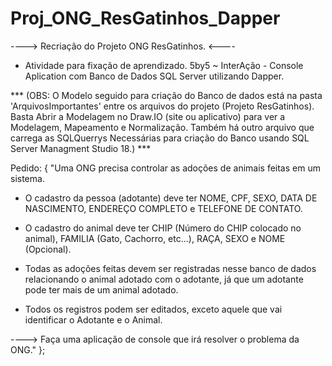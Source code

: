 # Proj_ONG_ResGatinhos_Dapper

 ----> Recriação do Projeto ONG ResGatinhos. <----

- Atividade para fixação de aprendizado. 5by5 ~ InterAção - Console Aplication com Banco de Dados SQL Server utilizando Dapper.

*** (OBS: O Modelo seguido para criação do Banco de dados está na pasta 'ArquivosImportantes' entre os arquivos do projeto (Projeto ResGatinhos).
     Basta Abrir a Modelagem no Draw.IO (site ou aplicativo) para ver a Modelagem, Mapeamento e Normalização.
     Também há outro arquivo que carrega as SQLQuerrys Necessárias para criação do Banco usando SQL Server Managment Studio 18.) ***

Pedido:
{
"Uma ONG precisa controlar as adoções de animais feitas em um sistema.

- O cadastro da pessoa (adotante) deve ter NOME, CPF, SEXO, DATA DE NASCIMENTO, ENDEREÇO COMPLETO e TELEFONE DE CONTATO.

- O cadastro do animal deve ter CHIP (Número do CHIP colocado no animal), FAMILIA (Gato, Cachorro, etc...), RAÇA, SEXO e NOME (Opcional).

- Todas as adoções feitas devem ser registradas nesse banco de dados relacionando o animal adotado com o adotante,
  já que um adotante pode ter mais de um animal adotado.

- Todos os registros podem ser editados, exceto aquele que vai identificar o Adotante e o Animal.

----> Faça uma aplicação de console que irá resolver o problema da ONG."
};

